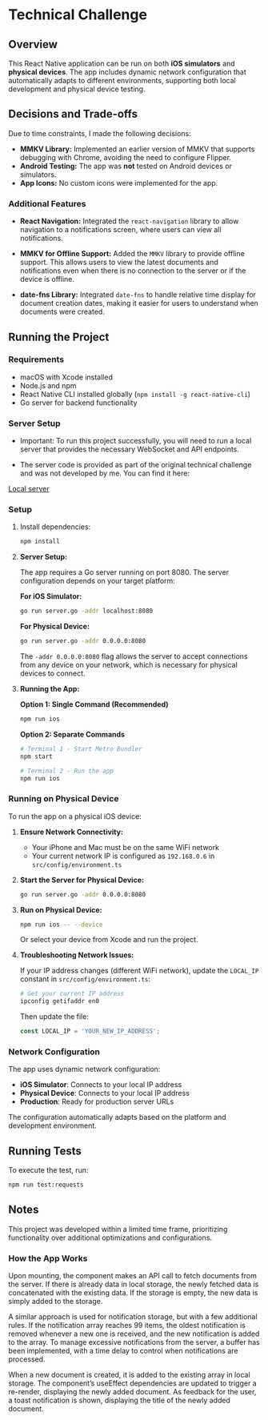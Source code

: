 # Technical Challenge

## Overview

This React Native application can be run on both **iOS simulators** and **physical devices**. The app includes dynamic network configuration that automatically adapts to different environments, supporting both local development and physical device testing.

## Decisions and Trade-offs

Due to time constraints, I made the following decisions:

- **MMKV Library:** Implemented an earlier version of MMKV that supports debugging with Chrome, avoiding the need to configure Flipper.
- **Android Testing:** The app was **not** tested on Android devices or simulators.
- **App Icons:** No custom icons were implemented for the app.

### **Additional Features**

- **React Navigation:** Integrated the `react-navigation` library to allow navigation to a notifications screen, where users can view all notifications.
- **MMKV for Offline Support:** Added the `MMKV` library to provide offline support. This allows users to view the latest documents and notifications even when there is no connection to the server or if the device is offline.

- **date-fns Library:** Integrated `date-fns` to handle relative time display for document creation dates, making it easier for users to understand when documents were created.

## Running the Project

### **Requirements**

- macOS with Xcode installed
- Node.js and npm
- React Native CLI installed globally (`npm install -g react-native-cli`)
- Go server for backend functionality

### **Server Setup**

- Important: To run this project successfully, you will need to run a local server that provides the necessary WebSocket and API endpoints.

- The server code is provided as part of the original technical challenge and was not developed by me. You can find it here:

[Local server](https://github.com/DamianIanni/Challange_server)

### **Setup**

1. Install dependencies:

   ```sh
   npm install
   ```

2. **Server Setup:**

   The app requires a Go server running on port 8080. The server configuration depends on your target platform:

   **For iOS Simulator:**

   ```sh
   go run server.go -addr localhost:8080
   ```

   **For Physical Device:**

   ```sh
   go run server.go -addr 0.0.0.0:8080
   ```

   The `-addr 0.0.0.0:8080` flag allows the server to accept connections from any device on your network, which is necessary for physical devices to connect.

3. **Running the App:**

   **Option 1: Single Command (Recommended)**

   ```sh
   npm run ios
   ```

   **Option 2: Separate Commands**

   ```sh
   # Terminal 1 - Start Metro Bundler
   npm start

   # Terminal 2 - Run the app
   npm run ios
   ```

### **Running on Physical Device**

To run the app on a physical iOS device:

1. **Ensure Network Connectivity:**
   - Your iPhone and Mac must be on the same WiFi network
   - Your current network IP is configured as `192.168.0.6` in `src/config/environment.ts`

2. **Start the Server for Physical Device:**
   ```sh
   go run server.go -addr 0.0.0.0:8080
   ```

3. **Run on Physical Device:**
   ```sh
   npm run ios -- --device
   ```

   Or select your device from Xcode and run the project.

4. **Troubleshooting Network Issues:**

   If your IP address changes (different WiFi network), update the `LOCAL_IP` constant in `src/config/environment.ts`:

   ```sh
   # Get your current IP address
   ipconfig getifaddr en0
   ```

   Then update the file:

   ```typescript
   const LOCAL_IP = 'YOUR_NEW_IP_ADDRESS';
   ```

### **Network Configuration**

The app uses dynamic network configuration:

- **iOS Simulator**: Connects to your local IP address
- **Physical Device**: Connects to your local IP address
- **Production**: Ready for production server URLs

The configuration automatically adapts based on the platform and development environment.

## Running Tests

To execute the test, run:

```sh
npm run test:requests
```

## Notes

This project was developed within a limited time frame, prioritizing functionality over additional optimizations and configurations.

### **How the App Works**

Upon mounting, the component makes an API call to fetch documents from the server. If there is already data in local storage, the newly fetched data is concatenated with the existing data. If the storage is empty, the new data is simply added to the storage.

A similar approach is used for notification storage, but with a few additional rules. If the notification array reaches 99 items, the oldest notification is removed whenever a new one is received, and the new notification is added to the array. To manage excessive notifications from the server, a buffer has been implemented, with a time delay to control when notifications are processed.

When a new document is created, it is added to the existing array in local storage. The component’s useEffect dependencies are updated to trigger a re-render, displaying the newly added document. As feedback for the user, a toast notification is shown, displaying the title of the newly added document.
